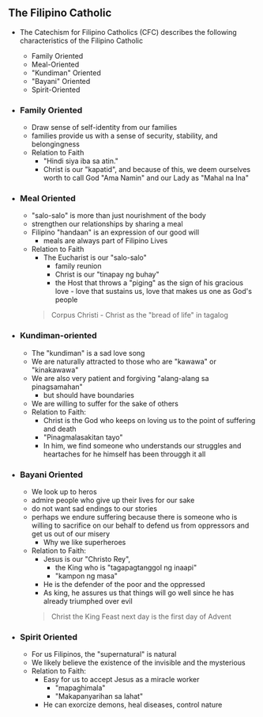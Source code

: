 ## The Filipino Catholic
- The Catechism for Filipino Catholics (CFC) describes the following characteristics of the Filipino Catholic
	- Family Oriented
	- Meal-Oriented
	- "Kundiman" Oriented
	- "Bayani" Oriented
	- Spirit-Oriented

- ### Family Oriented
	- Draw sense of self-identity from our families
	- families provide us with a sense of security, stability, and belongingness
	- Relation to Faith
		- "Hindi siya iba sa atin."
		- Christ is our "kapatid", and because of this, we deem ourselves worth to call God "Ama Namin" and our Lady as "Mahal na Ina"

- ### Meal Oriented
	- "salo-salo" is more than just nourishment of the body
	- strengthen our relationships by sharing a meal
	- Filipino "handaan" is an expression of our good will
		- 	meals are always part of Filipino Lives
	- Relation to Faith
		- The Eucharist is our "salo-salo" 
			- family reunion
			- Christ is our "tinapay ng buhay"
			- the Host that throws a "piging" as the sign of his gracious love - love that sustains us, love that makes us one as God's people
		> Corpus Christi
			- Christ as the "bread of life" in tagalog

- ### Kundiman-oriented
	- The "kundiman" is a sad love song
	- We are naturally attracted to those who are "kawawa" or "kinakawawa"
	- We are also very patient and forgiving "alang-alang sa pinagsamahan"
		- but should have boundaries
	- We are willing to suffer for the sake of others
	- Relation to Faith:
		- Christ is the God who keeps on loving us to the point of suffering and death
		- "Pinagmalasakitan tayo"
		- In him, we find someone who understands our struggles and heartaches for he himself has been througgh it all

- ### Bayani Oriented
	- We look up to heros
	- admire people who give up their lives for our sake
	- do not want sad endings to our stories
	- perhaps we endure suffering because there is someone who is willing to sacrifice on our behalf to defend us from oppressors and get us out of our misery
		- Why we like superheroes
	- Relation to Faith:
		- Jesus is our "Christo Rey", 
			- the King who is "tagapagtanggol ng inaapi"
			- "kampon ng masa"
		- He is the defender of the poor and the oppressed
		- As king, he assures us that things will go well since he has already triumphed over evil
		> Christ the King Feast
		> 	next day is the first day of Advent

- ### Spirit Oriented
	- For us Filipinos, the "supernatural" is natural
	- We likely believe the existence of the invisible and the mysterious
	- Relation to Faith:
		- Easy for us to accept Jesus as a miracle worker
			- "mapaghimala"
			- "Makapanyarihan sa lahat"
		- He can exorcize demons, heal diseases, control nature